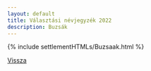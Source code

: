 ```yaml
---
layout: default
title: Választási névjegyzék 2022
description: Buzsák
---
```


{% include settlementHTMLs/Buzsaak.html %}

[Vissza](../)